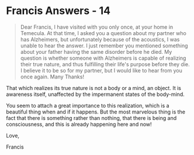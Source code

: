 # Francis Answers - 14

>Dear Francis, I have visited with you only once, at your home in Temecula. At that time, I asked you a question about my partner who has Alzheimers, but unfortunately because of the acoustics, I was unable to hear the answer. I just remember you mentioned something about your father having the same disorder before he died. My question is whether someone with Alzheimers is capable of realizing their true nature, and thus fulfilling their life\'s purpose before they die. I believe it to be so for my partner, but I would like to hear from you once again. Many Thanks!

That which realizes its true nature is not a body or a mind, an object. It is awareness itself, unaffected by the impermanent states of the body-mind.

You seem to attach a great importance to this realization, which is a beautiful thing when and if it happens. But the most marvelous thing is the fact that there is something rather than nothing, that there is being and consciousness, and this is already happening here and now!

Love,

Francis